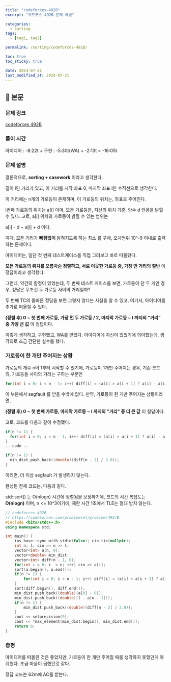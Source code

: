 ```yaml
---
title: "codeforces-492B"
excerpt: "코드포스 492B 문제 해결"

categories:
  - sorting
tags:
  - [tag1, tag2]

permalink: /sorting/codeforces-492B/

toc: true
toc_sticky: true

date: 2024-07-21
last_modified_at: 2024-07-21
---
```


## 🦥 본문

### 문제 링크 

[codeforces 492B](https://codeforces.com/problemset/problem/492/B)

### 풀이 시간 

아이디어 : -8:22t + 구현 : -5:30t(WA) + -2:13t = -16:05t

### 문제 설명

결론적으로, **sorting + casework** 이라고 생각한다. 

길이 l인 거리가 있고, 이 거리를 시작 좌표 0, 마지막 좌표 l인 수직선으로 생각한다. 

이 거리에는 n개의 가로등이 존재하며, 이 가로등의 위치는, 좌표로 주어진다. 

i번째 가로등의 위치는 a[i] 이며, 모든 가로등은, 자신의 위치 기준, 양수 d 만큼을 밝힐 수 있다. 고로, a[i] 위치의 가로등이 밝힐 수 있는 범위는

a[i] - d ~ a[i] + d 이다. 

이때, 모든 거리가 **빠짐없이** 밝혀지도록 하는 최소 를 구해, 오차범위 10^-9 이내로 출력하는 문제이다. 

아이디어는, 일단 첫 번째 테스트케이스를 직접 그려보고 바로 떠올랐다. 

**모든 가로등의 위치를 오름차순 정렬하고, 서로 이웃한 가로등 중, 가장 먼 거리의 절반** 이 정답이라고 생각했다. 

그런데, 약간의 함정이 있었는데, 두 번째 테스트 케이스를 보면, 가로등이 단 두 개인 경우, 정답은 무조건 두 가로등 사이의 거리일까? 

두 번째 TC의 올바른 정답을 보면 그렇지 않다는 사실을 알 수 있고, 여기서, 아이디어를 추가로 떠올릴 수 있다. 

**(정렬 후) 0 ~ 첫 번째 가로등, 가장 먼 두 가로등 / 2, 마지막 가로등 ~ l 까지의 "거리" 중 가장 큰 값** 이 정답이다. 

이렇게 생각하고, 구현했고, WA를 받았다. 아이디어에 자신이 있었기에 의아했는데, 생각외로 조금 간단한 실수를 했다. 

### 가로등이 한 개만 주어지는 상황

가로등의 개수 n이 1부터 시작할 수 있기에, 가로등이 1개만 주어지는 경우, 기존 코드의, 가로등들 사이의 거리는 구하는 부분인

```cpp
for(int i = 0; i < n - 1; i++) diff[i] = (a[i] > a[i + 1] ? a[i] - a[i + 1] : a[i + 1] - a[i]);
```
이 부분애서 segfault 를 받을 수밖에 없다. 만약, 가로등이 한 개만 주어지는 상황이라면, 

**(정렬 후) 0 ~ 첫 번째 가로등, 마지막 가로등 ~ l 까지의 "거리" 중 더 큰 값** 이 정답이다. 

고로, 코드를 다음과 같이 수정했다. 

```cpp
if(n != 1) {
  for(int i = 0; i < n - 1; i++) diff[i] = (a[i] > a[i + 1] ? a[i] - a[i + 1] : a[i + 1] - a[i]);
}
.. code ..

if(n != 1) {
  min_dist.push_back((double)(diff[n - 2] / 2.0));
}
```

이러면, 더 이상 segfault 가 발생하지 않는다. 

완성된 전체 코드는, 다음과 같다. 

std::sort() 는 O(nlogn) 시간에 정렬됨을 보장하기에, 코드의 시간 복잡도는 **O(nlogn)** 이며, n <= 10^3이기에, 제한 시간 1초에서 TLE는 절대 받지 않는다.

```cpp
// codeforces 492B
// https://codeforces.com/problemset/problem/492/B
#include <bits/stdc++.h>
using namespace std;

int main() {
    ios_base::sync_with_stdio(false); cin.tie(nullptr);
    int n, l; cin >> n >> l;
    vector<int> a(n, 0);
    vector<double> min_dist;
    vector<int> diff(n - 1, 0);
    for(int i = 0; i  < n; i++) cin >> a[i];
    sort(a.begin(), a.end());
    if(n != 1) {
        for(int i = 0; i < n - 1; i++) diff[i] = (a[i] > a[i + 1] ? a[i] - a[i + 1] : a[i + 1] - a[i]);
    }
    sort(diff.begin(), diff.end());
    min_dist.push_back((double)(a[0] - 0));
    min_dist.push_back((double)(l - a[n - 1]));
    if(n != 1) {
        min_dist.push_back((double)(diff[n - 2] / 2.0));
    }
    cout << setprecision(9);
    cout << *max_element(min_dist.begin(), min_dist.end());
    return 0;
}
```

### 총평

아이디어를 떠올린 것은 좋았지만, 가로등이 한 개만 주어질 때를 생각하지 못했던게 아쉬웠다. 조금 마음이 급했던것 같다. 

정답 코드는 62m에 AC를 받는다. 






